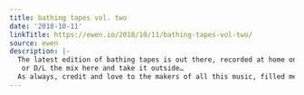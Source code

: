 ```yaml
---
title: bathing tapes vol. two
date: '2018-10-11'
linkTitle: https://ewen.io/2018/10/11/bathing-tapes-vol-two/
source: ewen
description: |-
  The latest edition of bathing tapes is out there, recorded at home on a Sunday a couple of months ago. The mix is mostly stuff that came out in the second half of this year that I’ve been bumping. There’s frenetic techno and grime combinations, deviant pop and electro runs, and euphoric breakbeats rubbing against lonely bassweight jams.
   or D/L the mix here and take it outside…
  As always, credit and love to the makers of all this music, filled me up all autumn and beyond.
---
```

